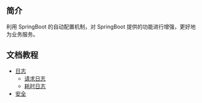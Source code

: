## 简介

利用 SpringBoot 的自动配置机制，对 SpringBoot 提供的功能进行增强，更好地为业务服务。

## 文档教程

- [日志](docs/log/log.md)
  - [请求日志](docs/log/log.md#请求日志)
  - [耗时日志](docs/log/log.md#耗时日志)
- [安全](docs/security/security.md)
